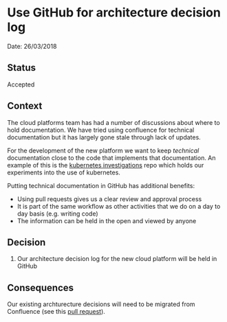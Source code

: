 # Use GitHub for architecture decision log

Date: 26/03/2018

## Status

Accepted

## Context

The cloud platforms team has had a number of discussions about where to hold documentation. We have tried using confluence for technical documentation but it has largely gone stale through lack of updates. 

For the development of the new platform we want to keep _technical_ documentation close to the code that implements that documentation. An example of this is the [kubernetes investigations](https://github.com/ministryofjustice/kubernetes-investigations) repo which holds our experiments into the use of kubernetes.

Putting technical documentation in GitHub has additional benefits:

* Using pull requests gives us a clear review and approval process
* It is part of the same workflow as other activities that we do on a day to day basis (e.g. writing code)
* The information can be held in the open and viewed by anyone

## Decision

1. Our architecture decision log for the new cloud platform will be held in GitHub

## Consequences

Our existing archturecture decisions will need to be migrated from Confluence (see this [pull request](https://github.com/ministryofjustice/cloud-platform/pull/1)). 
